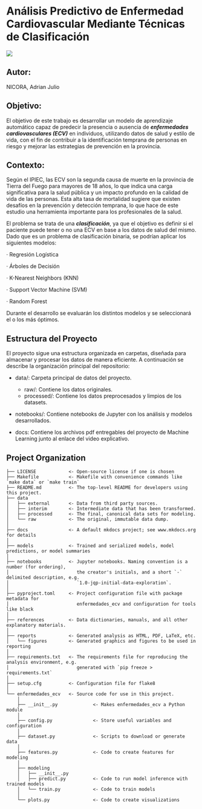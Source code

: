 # **Análisis Predictivo de Enfermedad Cardiovascular Mediante Técnicas de Clasificación**

<a target="_blank" href="https://cookiecutter-data-science.drivendata.org/">
    <img src="https://img.shields.io/badge/CCDS-Project%20template-328F97?logo=cookiecutter" />
</a> 

## **Autor:** 

NICORA, Adrian Julio

## **Objetivo:**

El objetivo de este trabajo es desarrollar un modelo de aprendizaje automático capaz de predecir la presencia o ausencia de ***enfermedades cardiovasculares (ECV)*** en individuos, utilizando datos de salud y estilo de vida, con el fin de contribuir a la identificación temprana de personas en riesgo y mejorar las estrategias de prevención en la provincia.

 

## **Contexto:**

Según el IPIEC, las ECV son la segunda causa de muerte en la provincia de Tierra del Fuego para mayores de 18 años, lo que indica una carga significativa para la salud pública y un impacto profundo en la calidad de vida de las personas. Esta alta tasa de mortalidad sugiere que existen desafíos en la prevención y detección temprana, lo que hace de este estudio una herramienta importante para los profesionales de la salud.

El problema se trata de una ***clasificación***, ya que el objetivo es definir si el paciente puede tener o no una ECV en base a los datos de salud del mismo. Dado que es un problema de clasificación binaria, se podrían aplicar los siguientes modelos:

·         Regresión Logística

·         Árboles de Decisión

·         K-Nearest Neighbors (KNN)

·         Support Vector Machine (SVM)

·         Random Forest

Durante el desarrollo se evaluarán los distintos modelos y se seleccionará el o los más óptimos.

## **Estructura del Proyecto**
El proyecto sigue una estructura organizada en carpetas, diseñada para almacenar y procesar los datos de manera eficiente. A continuación se describe la organización principal del repositorio:

- data/: Carpeta principal de datos del proyecto.
    - raw/: Contiene los datos originales.
    - processed/: Contiene los datos preprocesados y limpios de los datasets.

- notebooks/: Contiene notebooks de Jupyter con los análisis y modelos desarrollados.

- docs: Contiene los archivos pdf entregables del proyecto de Machine Learning junto al enlace del video explicativo.


## Project Organization

```
├── LICENSE            <- Open-source license if one is chosen
├── Makefile           <- Makefile with convenience commands like `make data` or `make train`
├── README.md          <- The top-level README for developers using this project.
├── data
│   ├── external       <- Data from third party sources.
│   ├── interim        <- Intermediate data that has been transformed.
│   ├── processed      <- The final, canonical data sets for modeling.
│   └── raw            <- The original, immutable data dump.
│
├── docs               <- A default mkdocs project; see www.mkdocs.org for details
│
├── models             <- Trained and serialized models, model predictions, or model summaries
│
├── notebooks          <- Jupyter notebooks. Naming convention is a number (for ordering),
│                         the creator's initials, and a short `-` delimited description, e.g.
│                         `1.0-jqp-initial-data-exploration`.
│
├── pyproject.toml     <- Project configuration file with package metadata for 
│                         enfermedades_ecv and configuration for tools like black
│
├── references         <- Data dictionaries, manuals, and all other explanatory materials.
│
├── reports            <- Generated analysis as HTML, PDF, LaTeX, etc.
│   └── figures        <- Generated graphics and figures to be used in reporting
│
├── requirements.txt   <- The requirements file for reproducing the analysis environment, e.g.
│                         generated with `pip freeze > requirements.txt`
│
├── setup.cfg          <- Configuration file for flake8
│
└── enfermedades_ecv   <- Source code for use in this project.
    │
    ├── __init__.py             <- Makes enfermedades_ecv a Python module
    │
    ├── config.py               <- Store useful variables and configuration
    │
    ├── dataset.py              <- Scripts to download or generate data
    │
    ├── features.py             <- Code to create features for modeling
    │
    ├── modeling                
    │   ├── __init__.py 
    │   ├── predict.py          <- Code to run model inference with trained models          
    │   └── train.py            <- Code to train models
    │
    └── plots.py                <- Code to create visualizations
```